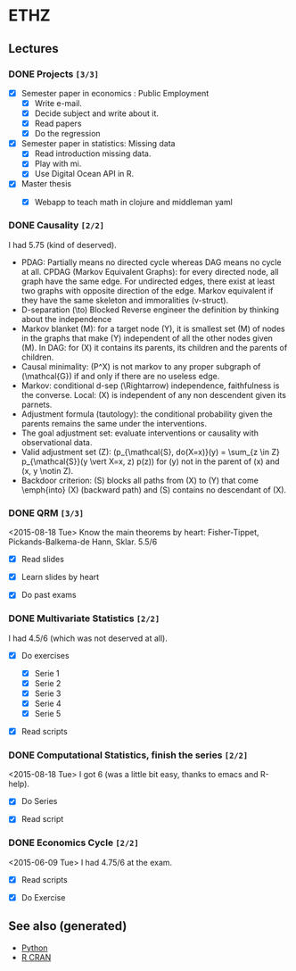 # ETHZ


## Lectures


### DONE Projects <code>[3/3]</code>

-   [X] Semester paper in economics : Public Employment
    -   [X] Write e-mail.
    -   [X] Decide subject and write about it.
    -   [X] Read papers
    -   [X] Do the regression

-   [X] Semester paper in statistics: Missing data
    -   [X] Read introduction missing data.
    -   [X] Play with mi.
    -   [X] Use Digital Ocean API in R.

-   [X] Master thesis
    -   [X] Webapp to teach math in clojure and middleman yaml


### DONE Causality <code>[2/2]</code>

I had 5.75 (kind of deserved).

-   PDAG: Partially means no directed cycle whereas DAG means no cycle at all. CPDAG (Markov Equivalent Graphs): for every directed node, all graph have the same edge. For undirected edges, there exist at least two graphs with opposite direction of the edge. Markov equivalent if they have the same skeleton and immoralities (v-struct).
-   D-separation \(\to\) Blocked Reverse engineer the definition by thinking about the independence
-   Markov blanket \(M\): for a target node \(Y\), it is smallest set \(M\) of nodes in the graphs that make \(Y\) independent of all the other nodes given \(M\). In DAG: for \(X\) it contains its parents, its children and the parents of children.
-   Causal minimality: \(P^X\) is not markov to any proper subgraph of \(\mathcal{G}\) if and only if there are no useless edge.
-   Markov: conditional d-sep \(\Rightarrow\) independence, faithfulness is the converse. Local: \(X\) is independent of any non descendent given its parnets.
-   Adjustment formula (tautology): the conditional probability given the parents remains the same under the interventions.
-   The goal adjustment set: evaluate interventions or causality with observational data.
-   Valid adjustment set \(Z\): \(p_{\mathcal{S}, do(X=x)}(y) = \sum_{z \in Z} p_{\mathcal{S}}(y \vert X=x, z) p(z)\) for \(y\) not in the parent of \(x\) and \(x, y \notin Z\).
-   Backdoor criterion: \(S\) blocks all paths from \(X\) to \(Y\) that come \emph{into} \(X\) (backward path) and \(S\) contains no descendant of \(X\).


### DONE QRM <code>[3/3]</code>

<span class="timestamp-wrapper"><span class="timestamp">&lt;2015-08-18 Tue&gt; </span></span> Know the main theorems by heart: Fisher-Tippet, Pickands-Balkema-de Hann, Sklar. 5.5/6

-   [X] Read slides
-   [X] Learn slides by heart
-   [X] Do past exams


### DONE Multivariate Statistics <code>[2/2]</code>

I had 4.5/6 (which was not deserved at all).

-   [X] Do exercises
    -   [X] Serie 1
    -   [X] Serie 2
    -   [X] Serie 3
    -   [X] Serie 4
    -   [X] Serie 5

-   [X] Read scripts


### DONE Computational Statistics, finish the series <code>[2/2]</code>

<span class="timestamp-wrapper"><span class="timestamp">&lt;2015-08-18 Tue&gt; </span></span> I got 6 (was a little bit easy, thanks to emacs and R-help).

-   [X] Do Series
-   [X] Read script


### DONE Economics Cycle <code>[2/2]</code>

<span class="timestamp-wrapper"><span class="timestamp">&lt;2015-06-09 Tue&gt; </span></span> I had 4.75/6 at the exam.

-   [X] Read scripts
-   [X] Do Exercise


## See also (generated)

-   [Python](python.md)
-   [R CRAN](r_cran.md)
